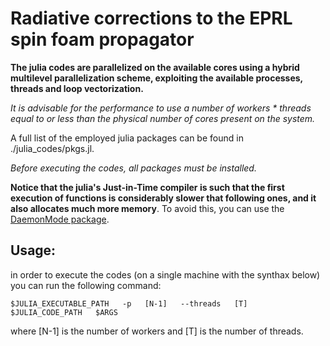 # Radiative corrections to the EPRL spin foam propagator

**The julia codes are parallelized on the available cores using a hybrid multilevel parallelization scheme, exploiting the available processes, threads and loop vectorization.**

_It is advisable for the performance to use a number of workers * threads equal to or less than the physical number of cores present on the system._

A full list of the employed julia packages can be found in ./julia_codes/pkgs.jl.

_Before executing the codes, all packages must be installed._

**Notice that the julia's Just-in-Time compiler is such that the first execution of functions is considerably slower that following ones, and it also allocates much more memory**. To avoid this, you can use the [DaemonMode package](https://github.com/dmolina/DaemonMode.jl).

## Usage:

in order to execute the codes (on a single machine with the synthax below) you can run the following command:

```
$JULIA_EXECUTABLE_PATH   -p   [N-1]   --threads   [T]   $JULIA_CODE_PATH   $ARGS
```

where [N-1] is the number of workers and [T] is the number of threads.

